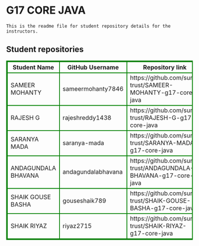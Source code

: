 # G17 CORE JAVA
    This is the readme file for student repository details for the instructors.
## Student repositories 
<table style="border : 2px solid green; width:100%;">
<tr >
<th style="border : 2px solid green;">Student Name</th>
<th style="border : 2px solid green;">GitHub Username</th>
<th style="border : 2px solid green;">Repository link</th>
</tr>
<tr style="border : 2px solid green;">
<td style="border : 2px solid green;">SAMEER MOHANTY</td> 

<td style="border : 2px solid green;">sameermohanty7846</td> 

<td style="border : 2px solid green;">https://github.com/sure-trust/SAMEER-MOHANTY-g17-core-java</td> 
</tr>

<tr style="border : 2px solid green;">
<td style="border : 2px solid green;">RAJESH G</td> 

<td style="border : 2px solid green;">rajeshreddy1438</td> 

<td style="border : 2px solid green;">https://github.com/sure-trust/RAJESH-G-g17-core-java</td> 
</tr>

<tr style="border : 2px solid green;">
<td style="border : 2px solid green;">SARANYA MADA</td> 

<td style="border : 2px solid green;">saranya-mada</td> 

<td style="border : 2px solid green;">https://github.com/sure-trust/SARANYA-MADA-g17-core-java</td> 
</tr>

<tr style="border : 2px solid green;">
<td style="border : 2px solid green;">ANDAGUNDALA BHAVANA</td> 

<td style="border : 2px solid green;">andagundalabhavana</td> 

<td style="border : 2px solid green;">https://github.com/sure-trust/ANDAGUNDALA-BHAVANA-g17-core-java</td> 
</tr>

<tr style="border : 2px solid green;">
<td style="border : 2px solid green;">SHAIK GOUSE BASHA</td> 

<td style="border : 2px solid green;">gouseshaik789</td> 

<td style="border : 2px solid green;">https://github.com/sure-trust/SHAIK-GOUSE-BASHA-g17-core-java</td> 
</tr>

<tr style="border : 2px solid green;">
<td style="border : 2px solid green;">SHAIK RIYAZ</td> 

<td style="border : 2px solid green;">riyaz2715</td> 

<td style="border : 2px solid green;">https://github.com/sure-trust/SHAIK-RIYAZ-g17-core-java</td> 
</tr>
